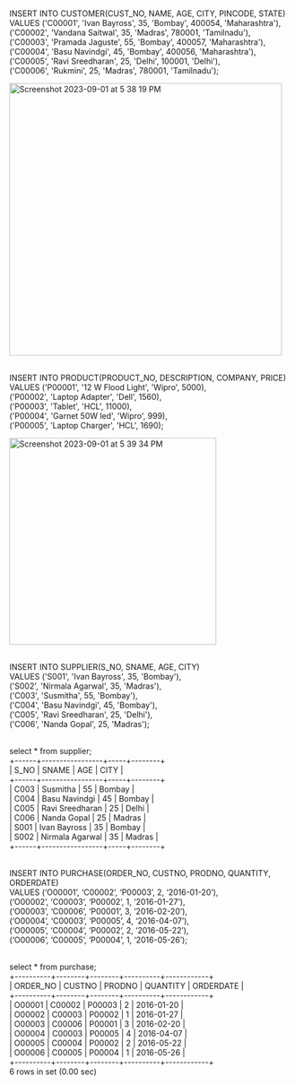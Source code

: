 <br>INSERT INTO CUSTOMER(CUST_NO, NAME, AGE, CITY, PINCODE, STATE)
<br>VALUES ('C00001', 'Ivan Bayross', 35, 'Bombay', 400054, 'Maharashtra'),
<br>       ('C00002', 'Vandana Saitwal', 35, 'Madras', 780001, 'Tamilnadu'),
<br>       ('C00003', 'Pramada Jaguste', 55, 'Bombay', 400057, 'Maharashtra'),
<br>       ('C00004', 'Basu Navindgi', 45, 'Bombay', 400056, 'Maharashtra'),
<br>       ('C00005', 'Ravi Sreedharan', 25, 'Delhi', 100001, 'Delhi'),
<br>       ('C00006', 'Rukmini', 25, 'Madras', 780001, 'Tamilnadu');

<img width="486" alt="Screenshot 2023-09-01 at 5 38 19 PM" src="https://github.com/AnnaTheSloth284/S5_KTU_DBMS_Lab/assets/112563080/c5d4fb5c-c790-4506-853c-ab0c5a647721">

<br>INSERT INTO PRODUCT(PRODUCT_NO, DESCRIPTION, COMPANY, PRICE)
<br>VALUES ('P00001', '12 W Flood Light', 'Wipro', 5000),
<br>       ('P00002', 'Laptop Adapter', 'Dell', 1560),
<br>       ('P00003', 'Tablet', 'HCL', 11000),
<br>       ('P00004', 'Garnet 50W led', 'Wipro', 999),
<br>       ('P00005', 'Laptop Charger', 'HCL', 1690);

<img width="369" alt="Screenshot 2023-09-01 at 5 39 34 PM" src="https://github.com/AnnaTheSloth284/S5_KTU_DBMS_Lab/assets/112563080/9039e3db-7b6f-461d-aba8-bb67864bfda6">

<br>INSERT INTO SUPPLIER(S_NO, SNAME, AGE, CITY)
<br>VALUES ('S001', 'Ivan Bayross', 35, 'Bombay'),
<br>       ('S002', 'Nirmala Agarwal', 35, 'Madras'),
<br>       ('C003', 'Susmitha', 55, 'Bombay'),
<br>       ('C004', 'Basu Navindgi', 45, 'Bombay'),
<br>       ('C005', 'Ravi Sreedharan', 25, 'Delhi'),
<br>       ('C006', 'Nanda Gopal', 25, 'Madras');

<br>select * from supplier;
<br>+------+-----------------+-----+--------+
<br>| S_NO | SNAME           | AGE | CITY   |
<br>+------+-----------------+-----+--------+
<br>| C003 | Susmitha        |  55 | Bombay |
<br>| C004 | Basu Navindgi   |  45 | Bombay |
<br>| C005 | Ravi Sreedharan |  25 | Delhi  |
<br>| C006 | Nanda Gopal     |  25 | Madras |
<br>| S001 | Ivan Bayross    |  35 | Bombay |
<br>| S002 | Nirmala Agarwal |  35 | Madras |
<br>+------+-----------------+-----+--------+

<br>INSERT INTO PURCHASE(ORDER_NO, CUSTNO, PRODNO, QUANTITY, ORDERDATE)
<br>VALUES (‘O00001’, ‘C00002’, ‘P00003’, 2, ‘2016-01-20’),
<br>(‘O00002’, ‘C00003’, ‘P00002’, 1, ‘2016-01-27’),
<br>(‘O00003’, ‘C00006’, ‘P00001’, 3, ‘2016-02-20’),
<br>(‘O00004’, ‘C00003’, ‘P00005’, 4, ‘2016-04-07’),
<br>(‘O00005’, ‘C00004’, ‘P00002’, 2, ‘2016-05-22’),
<br>(‘O00006’, ‘C00005’, ‘P00004’, 1, ‘2016-05-26’); 

<br>select * from purchase;
<br>+----------+--------+--------+----------+------------+
<br>| ORDER_NO | CUSTNO | PRODNO | QUANTITY | ORDERDATE  |
<br>+----------+--------+--------+----------+------------+
<br>| O00001   | C00002 | P00003 |        2 | 2016-01-20 |
<br>| O00002   | C00003 | P00002 |        1 | 2016-01-27 |
<br>| O00003   | C00006 | P00001 |        3 | 2016-02-20 |
<br>| O00004   | C00003 | P00005 |        4 | 2016-04-07 |
<br>| O00005   | C00004 | P00002 |        2 | 2016-05-22 |
<br>| O00006   | C00005 | P00004 |        1 | 2016-05-26 |
<br>+----------+--------+--------+----------+------------+
<br>6 rows in set (0.00 sec)
